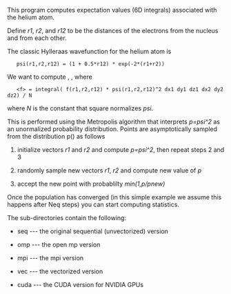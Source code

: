 This program computes expectation values (6D integrals) associated with the helium atom.  

Define *r1*, *r2*, and *r12* to be the distances of the electrons from the nucleus and from each other. 

The classic Hylleraas wavefunction for the helium atom is
~~~
   psi(r1,r2,r12) = (1 + 0.5*r12) * exp(-2*(r1+r2))
~~~

We want to compute *<r1>*, *<r2>*, *<r12>* where

~~~
   <f> = integral( f(r1,r2,r12) * psi(r1,r2,r12)^2 dx1 dy1 dz1 dx2 dy2 dz2) / N
~~~

where *N* is the constant that square normalizes *psi*.

This is performed using the Metropolis algorithm that interprets *p=psi^2* as an unormalized probability distribution.  Points are asymptotically sampled from the distribution p() as follows

1. initialize vectors *r1* and *r2* and compute *p=psi^2*, then repeat steps 2 and 3

2. randomly sample new vectors *r1*, *r2* and compute new value of *p*

3. accept the new point with probablilty *min(1,p/pnew)*

Once the population has converged (in this simple example we assume this happens after Neq steps) you can start computing statistics.


The sub-directories contain the following:

* seq --- the original sequential (unvectorized) version

* omp --- the open mp version

* mpi --- the mpi version

* vec --- the vectorized version

* cuda --- the CUDA version for NVIDIA GPUs

